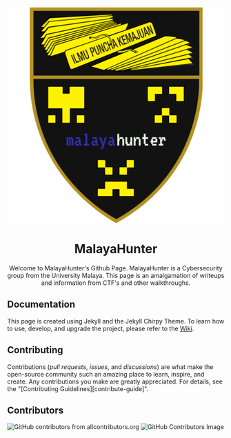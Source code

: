 <div align="center">

  ![MalayaHunter Logo](/assets/img/favicons/android-chrome-512x512.png)
  
  # MalayaHunter

Welcome to MalayaHunter's Github Page. MalayaHunter is a Cybersecurity group from the University Malaya. This page is an amalgamation of writeups and information from CTF's and other walkthroughs. 
</div>

## Documentation

This page is created using Jekyll and the Jekyll Chirpy Theme. To learn how to use, develop, and upgrade the project, please refer to the [Wiki][wiki].

## Contributing

Contributions (_pull requests_, _issues_, and _discussions_) are what make the open-source community such an amazing place
to learn, inspire, and create. Any contributions you make are greatly appreciated.
For details, see the "[Contributing Guidelines][contribute-guide]".

## Contributors

![GitHub contributors from allcontributors.org](https://img.shields.io/github/um-csnet/malayahunter)
![GitHub Contributors Image](https://contrib.rocks/image?repo=um-csnet/malayahunter)

[wiki]: https://github.com/cotes2020/jekyll-theme-chirpy/wiki
